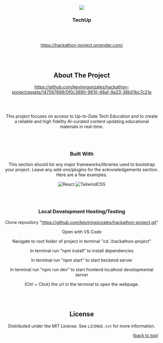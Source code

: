 
<!-- PROJECT LOGO -->

<div align="center">

<img src='https://i.ibb.co/R4SXp5v/logo.png' />

  <h3 align="center">TechUp</h3>

<br></br>

https://hackathon-project.onrender.com/

<br></br>

<!-- ABOUT THE PROJECT -->
## About The Project


https://github.com/kevinngonzales/hackathon-project/assets/147567696/0f0c3690-9610-48af-9a23-36b01bc7c21e


<br></br>

This project focuses on access to Up-to-Date Tech Education and to create a reliable and high fidelity AI-curated content updating educational materials in real-time. 

<br></br>

### Built With

This section should list any major frameworks/libraries used to bootstrap your project. Leave any add-ons/plugins for the acknowledgements section. Here are a few examples.

![React](https://img.shields.io/badge/react-%2320232a.svg?style=for-the-badge&logo=react&logoColor=%2361DAFB)
![TailwindCSS](https://img.shields.io/badge/tailwindcss-%2338B2AC.svg?style=for-the-badge&logo=tailwind-css&logoColor=white)

<br></br>

### Local Development Hosting/Testing

Clone repository "https://github.com/kevinngonzales/hackathon-project.git"

Open with VS Code

Navigate to root folder of project in terminal "cd .\hackathon-project"

In terminal run "npm install" to install dependencies

In terminal run "npm start" to start beckend server 

In terminal run "npm run dev" to start frontend localhost developmental server 

(Ctrl + Click) the url in the terminal to open the webpage.

<br></br>

<!-- LICENSE -->
## License

Distributed under the MIT License. See `LICENSE.txt` for more information.

<p align="right">(<a href="#readme-top">back to top</a>)</p>








